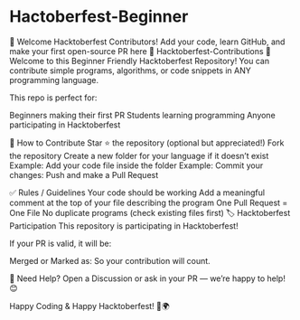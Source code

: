 # Hactoberfest-Beginner
 🎉 Welcome Hacktoberfest Contributors! Add your code, learn GitHub, and make your first open-source PR here 🚀
Hacktoberfest-Contributions 🎉
Welcome to this Beginner Friendly Hacktoberfest Repository!
You can contribute simple programs, algorithms, or code snippets in ANY programming language.

This repo is perfect for:

Beginners making their first PR
Students learning programming
Anyone participating in Hacktoberfest

📌 How to Contribute
Star ⭐ the repository (optional but appreciated!)
Fork the repository
Create a new folder for your language if it doesn’t exist
Example:
Add your code file inside the folder
Example:
Commit your changes:
Push and make a Pull Request

✅ Rules / Guidelines
Your code should be working
Add a meaningful comment at the top of your file describing the program
One Pull Request = One File
No duplicate programs (check existing files first)
🏷 Hacktoberfest Participation
This repository is participating in Hacktoberfest!

If your PR is valid, it will be:

Merged or
Marked as:
So your contribution will count.

🤝 Need Help?
Open a Discussion or ask in your PR — we’re happy to help! 😊

Happy Coding & Happy Hacktoberfest! 🎃🌍
